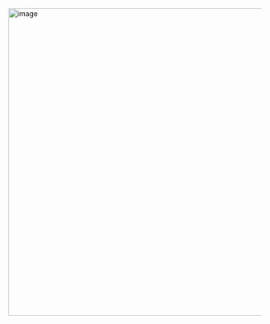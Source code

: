 <img width="612" alt="image" src="https://github.com/user-attachments/assets/6eb4b56d-358a-4ea2-a121-0dc04dc41bd0" />
